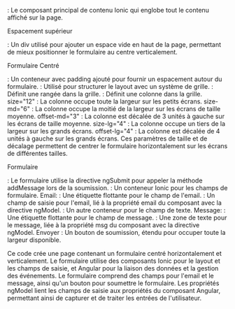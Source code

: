 <ion-content> : Le composant principal de contenu Ionic qui englobe tout le contenu affiché sur la page.

Espacement supérieur
<div class="espace2"></div> : Un div utilisé pour ajouter un espace vide en haut de la page, permettant de mieux positionner le formulaire au centre verticalement.

Formulaire Centré
<div class="ion-padding"> : Un conteneur avec padding ajouté pour fournir un espacement autour du formulaire.
<ion-grid> : Utilisé pour structurer le layout avec un système de grille.
<ion-row> : Définit une rangée dans la grille.
<ion-col> : Définit une colonne dans la grille.
size="12" : La colonne occupe toute la largeur sur les petits écrans.
size-md="6" : La colonne occupe la moitié de la largeur sur les écrans de taille moyenne.
offset-md="3" : La colonne est décalée de 3 unités à gauche sur les écrans de taille moyenne.
size-lg="4" : La colonne occupe un tiers de la largeur sur les grands écrans.
offset-lg="4" : La colonne est décalée de 4 unités à gauche sur les grands écrans.
Ces paramètres de taille et de décalage permettent de centrer le formulaire horizontalement sur les écrans de différentes tailles.

Formulaire
<form (ngSubmit)="addMessage()"> : Le formulaire utilise la directive ngSubmit pour appeler la méthode addMessage lors de la soumission.
<ion-item> : Un conteneur Ionic pour les champs de formulaire.
<ion-label position="floating">Email:</ion-label> : Une étiquette flottante pour le champ de l'email.
<ion-input type="email" [(ngModel)]="email" name="email" required></ion-input> : Un champ de saisie pour l'email, lié à la propriété email du composant avec la directive ngModel.
<ion-item> : Un autre conteneur pour le champ de texte.
<ion-label position="floating">Message:</ion-label> : Une étiquette flottante pour le champ de message.
<ion-textarea [(ngModel)]="msg" name="msg" required></ion-textarea> : Une zone de texte pour le message, liée à la propriété msg du composant avec la directive ngModel.
<ion-button expand="block" type="submit">Envoyer</ion-button> : Un bouton de soumission, étendu pour occuper toute la largeur disponible.
  
Ce code crée une page contenant un formulaire centré horizontalement et verticalement. Le formulaire utilise des composants Ionic pour le layout et les champs de saisie, et Angular pour la liaison des données et la gestion des événements. Le formulaire comprend des champs pour l'email et le message, ainsi qu'un bouton pour soumettre le formulaire. Les propriétés ngModel lient les champs de saisie aux propriétés du composant Angular, permettant ainsi de capturer et de traiter les entrées de l'utilisateur.
